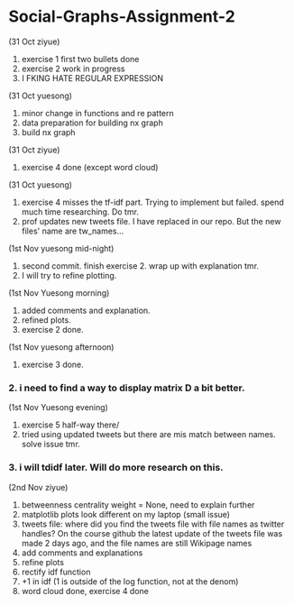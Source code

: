 # Social-Graphs-Assignment-2
(31 Oct ziyue)
1. exercise 1 first two bullets done
2. exercise 2 work in progress
3. I FKING HATE REGULAR EXPRESSION

(31 Oct yuesong)
1. minor change in functions and re pattern
2. data preparation for building nx graph
3. build nx graph

(31 Oct ziyue)
1. exercise 4 done (except word cloud)

(31 Oct yuesong)
1. exercise 4 misses the tf-idf part. Trying to implement but failed. spend much time researching. Do tmr.
2. prof updates new tweets file. I have replaced in our repo. But the new files' name are tw_names...

(1st Nov yuesong mid-night)
1. second commit. finish exercise 2. wrap up with explanation tmr. 
2. I will try to refine plotting.

(1st Nov Yuesong morning)
1. added comments and explanation.
2. refined plots.
3. exercise 2 done.

(1st Nov yuesong afternoon)
1. exercise 3 done.
### 2. i need to find a way to display matrix D a bit better.

(1st Nov Yuesong evening)
1. exercise 5 half-way there/
2. tried using updated tweets but there are mis match between names. solve issue tmr.
### 3. i will tdidf later. Will do more research on this. 

(2nd Nov ziyue)
1. betweenness centrality weight = None, need to explain further
2. matplotlib plots look different on my laptop (small issue)
3. tweets file: where did you find the tweets file with file names as twitter handles? On the course github the latest update of the tweets file was made 2 days ago, and the file names are still Wikipage names
4. add comments and explanations
5. refine plots
6. rectify idf function
7. +1 in idf (1 is outside of the log function, not at the denom)
8. word cloud done, exercise 4 done